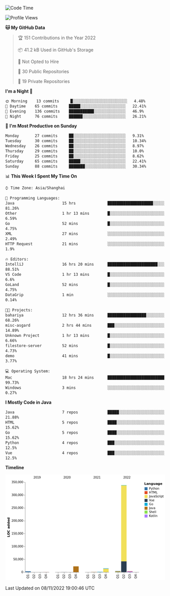 <!--START_SECTION:waka-->
![Code Time](http://img.shields.io/badge/Code%20Time-1%2C328%20hrs%2028%20mins-blue)

![Profile Views](http://img.shields.io/badge/Profile%20Views-0-blue)

**🐱 My GitHub Data** 

> 🏆 151 Contributions in the Year 2022
 > 
> 📦 41.2 kB Used in GitHub's Storage 
 > 
> 🚫 Not Opted to Hire
 > 
> 📜 30 Public Repositories 
 > 
> 🔑 19 Private Repositories  
 > 
**I'm a Night 🦉** 

```text
🌞 Morning    13 commits     █░░░░░░░░░░░░░░░░░░░░░░░░   4.48% 
🌆 Daytime    65 commits     █████░░░░░░░░░░░░░░░░░░░░   22.41% 
🌃 Evening    136 commits    ███████████░░░░░░░░░░░░░░   46.9% 
🌙 Night      76 commits     ██████░░░░░░░░░░░░░░░░░░░   26.21%

```
📅 **I'm Most Productive on Sunday** 

```text
Monday       27 commits     ██░░░░░░░░░░░░░░░░░░░░░░░   9.31% 
Tuesday      30 commits     ██░░░░░░░░░░░░░░░░░░░░░░░   10.34% 
Wednesday    26 commits     ██░░░░░░░░░░░░░░░░░░░░░░░   8.97% 
Thursday     29 commits     ██░░░░░░░░░░░░░░░░░░░░░░░   10.0% 
Friday       25 commits     ██░░░░░░░░░░░░░░░░░░░░░░░   8.62% 
Saturday     65 commits     █████░░░░░░░░░░░░░░░░░░░░   22.41% 
Sunday       88 commits     ███████░░░░░░░░░░░░░░░░░░   30.34%

```


📊 **This Week I Spent My Time On** 

```text
⌚︎ Time Zone: Asia/Shanghai

💬 Programming Languages: 
Java                     15 hrs              ████████████████████░░░░░   81.26% 
Other                    1 hr 13 mins        █░░░░░░░░░░░░░░░░░░░░░░░░   6.59% 
Go                       52 mins             █░░░░░░░░░░░░░░░░░░░░░░░░   4.75% 
XML                      27 mins             ░░░░░░░░░░░░░░░░░░░░░░░░░   2.49% 
HTTP Request             21 mins             ░░░░░░░░░░░░░░░░░░░░░░░░░   1.9%

🔥 Editors: 
IntelliJ                 16 hrs 20 mins      ██████████████████████░░░   88.51% 
VS Code                  1 hr 13 mins        █░░░░░░░░░░░░░░░░░░░░░░░░   6.6% 
GoLand                   52 mins             █░░░░░░░░░░░░░░░░░░░░░░░░   4.75% 
DataGrip                 1 min               ░░░░░░░░░░░░░░░░░░░░░░░░░   0.14%

🐱‍💻 Projects: 
bahariya                 12 hrs 36 mins      █████████████████░░░░░░░░   68.26% 
misc-asgard              2 hrs 44 mins       ███░░░░░░░░░░░░░░░░░░░░░░   14.89% 
Unknown Project          1 hr 13 mins        █░░░░░░░░░░░░░░░░░░░░░░░░   6.66% 
filestore-server         52 mins             █░░░░░░░░░░░░░░░░░░░░░░░░   4.73% 
demo                     41 mins             █░░░░░░░░░░░░░░░░░░░░░░░░   3.77%

💻 Operating System: 
Mac                      18 hrs 24 mins      █████████████████████████   99.73% 
Windows                  3 mins              ░░░░░░░░░░░░░░░░░░░░░░░░░   0.27%

```

**I Mostly Code in Java** 

```text
Java                     7 repos             █████░░░░░░░░░░░░░░░░░░░░   21.88% 
HTML                     5 repos             ████░░░░░░░░░░░░░░░░░░░░░   15.62% 
Go                       5 repos             ████░░░░░░░░░░░░░░░░░░░░░   15.62% 
Python                   4 repos             ███░░░░░░░░░░░░░░░░░░░░░░   12.5% 
Vue                      4 repos             ███░░░░░░░░░░░░░░░░░░░░░░   12.5%

```


**Timeline**

![Chart not found](https://raw.githubusercontent.com/youtiaoguagua/youtiaoguagua/master/charts/bar_graph.png) 


 Last Updated on 08/11/2022 19:00:46 UTC
<!--END_SECTION:waka-->